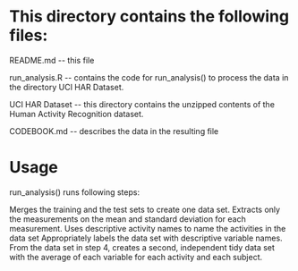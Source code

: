# This directory contains the following files:

README.md -- this file

run_analysis.R -- contains the code for run_analysis() to process the data in the directory UCI HAR Dataset. 

UCI HAR Dataset -- this directory contains the unzipped contents of the Human Activity Recognition dataset.

CODEBOOK.md -- describes the data in the resulting file


# Usage 

run_analysis() runs following steps:


Merges the training and the test sets to create one data set.
Extracts only the measurements on the mean and standard deviation for each measurement. 
Uses descriptive activity names to name the activities in the data set
Appropriately labels the data set with descriptive variable names. 
From the data set in step 4, creates a second, independent tidy data set with the average of each variable for each activity and each subject.
